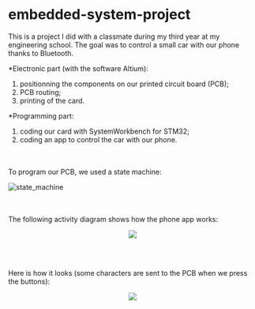 # embedded-system-project

This is a project I did with a classmate during my third year at my engineering school.
The goal was to control a small car with our phone thanks to Bluetooth.

*Electronic part (with the software Altium):
1) positionning the components on our printed circuit board (PCB);
2) PCB routing;
3) printing of the card.

*Programming part:
1) coding our card with SystemWorkbench for STM32;
2) coding an app to control the car with our phone.

<br><br>
To program our PCB, we used a state machine:

![state_machine](https://user-images.githubusercontent.com/46608797/86120365-76f7b600-bad4-11ea-97ca-afef716ad013.png)
<br><br><br>

The following activity diagram shows how the phone app works:
<p align="center">
  <img src="https://user-images.githubusercontent.com/46608797/86119811-73affa80-bad3-11ea-80ca-da7767e80786.png">
</p>
<br><br>

Here is how it looks (some characters are sent to the PCB when we press the buttons):

<p align="center">
  <img src="https://user-images.githubusercontent.com/46608797/86120730-203eac00-bad5-11ea-8b96-374d101b38b5.png">
</p>











